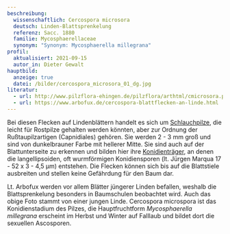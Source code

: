 ```yaml
---
beschreibung:
  wissenschaftlich: Cercospora microsora
  deutsch: Linden-Blattsprenkelung
  referenz: Sacc. 1880
  familie: Mycosphaerellaceae
  synonym: "Synonym: Mycosphaerella millegrana"
profil:
  aktualisiert: 2021-09-15
  autor_in: Dieter Gewalt
hauptbild:
  anzeige: true
  datei: /bilder/cercospora_microsora_01_dg.jpg
literatur:
  - url: http://www.pilzflora-ehingen.de/pilzflora/arthtml/cmicrosora.php
  - url: https://www.arbofux.de/cercospora-blattflecken-an-linde.html
---
```

Bei diesen Flecken auf Lindenblättern handelt es sich um [Schlauchpilze](Ascomyzeten "Glossar"), die leicht für Rostpilze gehalten werden könnten, aber zur Ordnung der Rußtaupilzartigen (Capnidiales) gehören. Sie werden 2 - 3 mm groß und sind von dunkelbrauner Farbe mit hellerer Mitte. Sie sind auch auf der Blattunterseite zu erkennen und bilden hier ihre [Konidienträger](Konidien "Glossar"), an denen die langellipsoiden, oft wurmförmigen Konidiensporen (lt. Jürgen Marqua 17 - 52 x 3 - 4,5 µm) entstehen. Die Flecken können sich bis auf die Blattstiele ausbreiten und stellen keine Gefährdung für den Baum dar. 

Lt. Arbofux werden vor allem Blätter jüngerer Linden befallen, weshalb die Blattsprenkelung besonders in Baumschulen beobachtet wird. Auch das obige Foto stammt von einer jungen Linde. Cercospora microspora ist das Konidienstadium des Pilzes, die Hauptfruchtform *Mycosphaerella millegrana* erscheint im Herbst und Winter auf Falllaub und bildet dort die sexuellen Ascosporen.